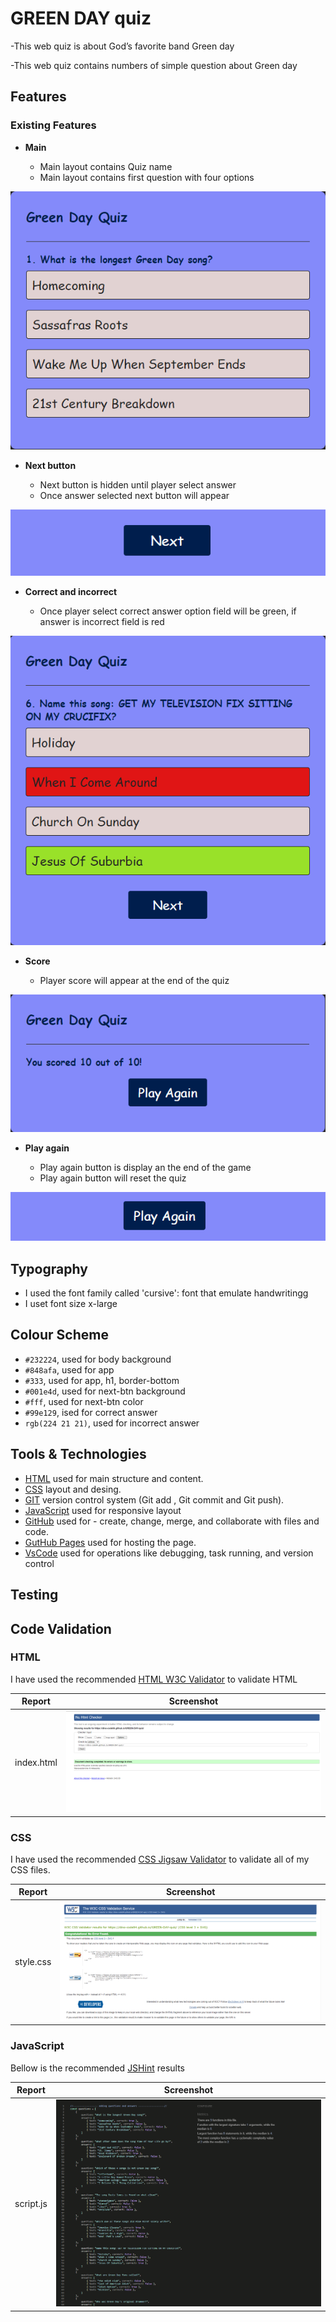 # GREEN DAY quiz

   -This web quiz is about God’s favorite band Green day

   -This web quiz contains numbers of simple question about Green day

   

## Features

### Existing Features

- __Main__

   - Main layout contains Quiz name
   - Main layout contains first question with four options

![MainImage](assets/images/MainImage.png)

- __Next button__

  - Next button is hidden until player select answer
  - Once answer selected next button will appear

![Next](assets/images/Next.png)

- __Correct and incorrect__

  - Once player select correct answer option field will be green, if answer is incorrect field is red
 
![correct-incorrect](assets/images/correct-incorrect.png)

- __Score__

  - Player score will appear at the end of the quiz
 
![Score](assets/images/Score.png)

- __Play again__

   - Play again button is display an the end of the game
   - Play again button will reset the quiz
 
![PlayAgain](assets/images/PlayAgain.png)

## Typography 

   - I used the font family called 'cursive': font that emulate handwritingg
   - I uset font size x-large

## Colour Scheme
  
   - `#232224`, used for body background
   - `#848afa`, used for app
   - `#333`, used for app, h1, border-bottom
   - `#001e4d`, used for next-btn background
   - `#fff`, used for next-btn color
   - `#99e129`, ised for correct answer
   - `rgb(224 21 21)`, used for incorrect answer

## Tools & Technologies
- [HTML](https://en.wikipedia.org/wiki/HTML) used for main structure and content.
- [CSS](https://en.wikipedia.org/wiki/CSS) layout and desing.
- [GIT](https://git-scm.com) version control system (Git add , Git commit and Git push).
- [JavaScript](https://simple.wikipedia.org/wiki/JavaScript) used for responsive layout
- [GitHub](https://github.com) used for - create, change, merge, and collaborate with files and code.
- [GutHub Pages](https://pages.github.com) used for hosting the page.
- [VsCode](https://code.visualstudio.com/) used for operations like debugging, task running, and version control

## Testing

## Code Validation

### HTML

I have used the recommended [HTML W3C Validator](https://validator.w3.org/) to validate HTML

| Report | Screenshot |
| :---: | :---: |
| index.html | ![screenshot](assets/images/documentation/HTML-validator.png) |

### CSS

I have used the recommended [CSS Jigsaw Validator](https://jigsaw.w3.org/css-validator/) to validate all of my CSS files.

| Report | Screenshot |
| :---: | :---: |
| style.css | ![screenshot](assets/images/documentation/CSS-validator.png) |

### JavaScript

Bellow is the recommended [JSHint](https://jshint.com/) results

| Report | Screenshot |
| :---: | :---: |
| script.js | ![screenshot](assets/images/documentation/JSHint.png) |



   








   




    
   



 
 
